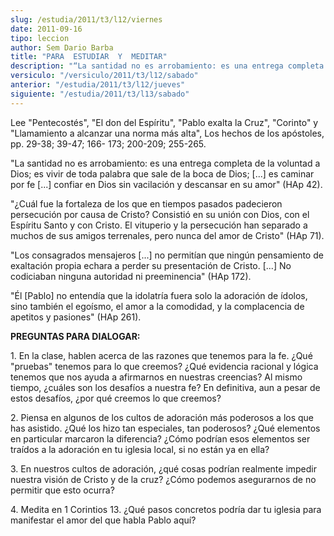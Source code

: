 ```yaml
---
slug: /estudia/2011/t3/l12/viernes
date: 2011-09-16
tipo: leccion
author: Sem Dario Barba
title: "PARA  ESTUDIAR  Y  MEDITAR"
description: "“La santidad no es arrobamiento: es una entrega completa de la voluntad a Dios;  es vivir de toda palabra que sale de la boca de Dios; [...] es caminar por fe  [...] confiar en Dios sin vacilación y descansar en su amor”"
versiculo: "/versiculo/2011/t3/l12/sabado"
anterior: "/estudia/2011/t3/l12/jueves"
siguiente: "/estudia/2011/t3/l13/sabado"
---
```


Lee "Pentecostés", "El don del Espíritu", "Pablo exalta la Cruz", "Corinto" y "Llamamiento a alcanzar una norma más alta", Los hechos de los apóstoles, pp. 29-38; 39-47; 166- 173; 200-209; 255-265.

"La santidad no es arrobamiento: es una entrega completa de la voluntad a Dios; es vivir de toda palabra que sale de la boca de Dios; [...] es caminar por fe [...] confiar en Dios sin vacilación y descansar en su amor" (HAp 42).

"¿Cuál fue la fortaleza de los que en tiempos pasados padecieron persecución por causa de Cristo? Consistió en su unión con Dios, con el Espíritu Santo y con Cristo. El vituperio y la persecución han separado a muchos de sus amigos terrenales, pero nunca del amor de Cristo" (HAp 71).

"Los consagrados mensajeros [...] no permitían que ningún pensamiento de exaltación propia echara a perder su presentación de Cristo. [...] No codiciaban ninguna autoridad ni preeminencia" (HAp 172).

"Él [Pablo] no entendía que la idolatría fuera solo la adoración de ídolos, sino también el egoísmo, el amor a la comodidad, y la complacencia de apetitos y pasiones" (HAp 261).

**PREGUNTAS PARA DIALOGAR:**

1\. En la clase, hablen acerca de las razones que tenemos para la fe. ¿Qué "pruebas" tenemos para lo que creemos? ¿Qué evidencia racional y lógica tenemos que nos ayuda a afirmarnos en nuestras creencias? Al mismo tiempo, ¿cuáles son los desafíos a nuestra fe? En definitiva, aun a pesar de estos desafíos, ¿por qué creemos lo que creemos?

2\. Piensa en algunos de los cultos de adoración más poderosos a los que has asistido. ¿Qué los hizo tan especiales, tan poderosos? ¿Qué elementos en particular marcaron la diferencia? ¿Cómo podrían esos elementos ser traídos a la adoración en tu iglesia local, si no están ya en ella?

3\. En nuestros cultos de adoración, ¿qué cosas podrían realmente impedir nuestra visión de Cristo y de la cruz? ¿Cómo podemos asegurarnos de no permitir que esto ocurra?

4\. Medita en 1 Corintios 13. ¿Qué pasos concretos podría dar tu iglesia para manifestar el amor del que habla Pablo aquí?
